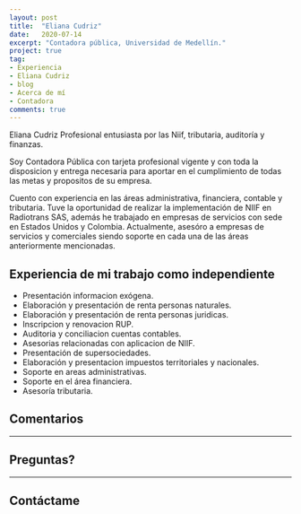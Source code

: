 ```yaml
---
layout: post
title:  "Eliana Cudriz"
date:   2020-07-14
excerpt: "Contadora pública, Universidad de Medellín."
project: true
tag:
- Experiencia
- Eliana Cudriz
- blog
- Acerca de mí
- Contadora
comments: true
---
```


Eliana Cudriz</b> Profesional entusiasta por las Niif, tributaria, auditoría y finanzas.

Soy Contadora Pública con tarjeta profesional vigente y con toda la disposicion y entrega necesaria para
aportar en el cumplimiento de todas las metas y propositos de su empresa.

Cuento con experiencia en las áreas administrativa, financiera, contable y tributaria. Tuve la oportunidad de realizar la implementación de NIIF en Radiotrans SAS, además he trabajado en empresas de servicios con sede en Estados Unidos y Colombia. Actualmente, asesóro a empresas de servicios y comerciales siendo soporte en cada una de las áreas anteriormente mencionadas.

## Experiencia de mi trabajo como independiente
* Presentación informacion exógena.
* Elaboración y presentación de renta personas naturales.
* Elaboración y presentación de renta personas juridicas.
* Inscripcion y renovacion RUP.
* Auditoria y conciliacion cuentas contables.
* Asesorias relacionadas con aplicacion de NIIF.
* Presentación de supersociedades.
* Elaboración y presentacion impuestos territoriales y nacionales.
* Soporte en areas administrativas.
* Soporte en el área financiera.
* Asesoría tributaria.


## Comentarios

---

## Preguntas?

---

## Contáctame

